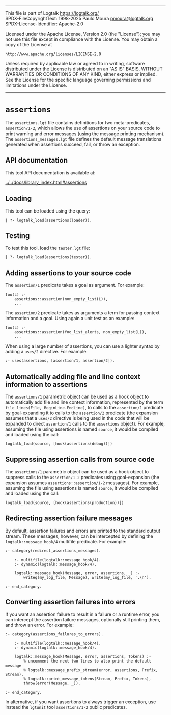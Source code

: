 ________________________________________________________________________

This file is part of Logtalk <https://logtalk.org/>  
SPDX-FileCopyrightText: 1998-2025 Paulo Moura <pmoura@logtalk.org>  
SPDX-License-Identifier: Apache-2.0

Licensed under the Apache License, Version 2.0 (the "License");
you may not use this file except in compliance with the License.
You may obtain a copy of the License at

    http://www.apache.org/licenses/LICENSE-2.0

Unless required by applicable law or agreed to in writing, software
distributed under the License is distributed on an "AS IS" BASIS,
WITHOUT WARRANTIES OR CONDITIONS OF ANY KIND, either express or implied.
See the License for the specific language governing permissions and
limitations under the License.
________________________________________________________________________


`assertions`
============

The `assertions.lgt` file contains definitions for two meta-predicates,
`assertion/1-2`, which allows the use of assertions on your source code to
print warning and error messages (using the message printing mechanism).
The `assertions_messages.lgt` file defines the default message translations
generated when assertions succeed, fail, or throw an exception.


API documentation
-----------------

This tool API documentation is available at:

[../../docs/library_index.html#assertions](../../docs/library_index.html#assertions)


Loading
-------

This tool can be loaded using the query:

	| ?- logtalk_load(assertions(loader)).


Testing
-------

To test this tool, load the `tester.lgt` file:

	| ?- logtalk_load(assertions(tester)).


Adding assertions to your source code
-------------------------------------

The `assertion/1` predicate takes a goal as argument. For example:

	foo(L) :-
		assertions::assertion(non_empty_list(L)),
		...

The `assertion/2` predicate takes as arguments a term for passing
context information and a goal. Using again a unit test as an example:

	foo(L) :-
		assertions::assertion(foo_list_alerts, non_empty_list(L)),
		...

When using a large number of assertions, you can use a lighter syntax
by adding a `uses/2` directive. For example:

	:- uses(assertions, [assertion/1, assertion/2]).


Automatically adding file and line context information to assertions
--------------------------------------------------------------------

The `assertions/1` parametric object can be used as a hook object to
automatically add file and line context information, represented by the
term `file_lines(File, BeginLine-EndLine)`, to calls to the `assertion/1`
predicate by goal-expanding it to calls to the `assertion/2` predicate
(the expansion assumes that a `uses/2` directive is being used in the code
that will be expanded to direct `assertion/1` calls to the `assertions`
object). For example, assuming the file using assertions is named `source`,
it would be compiled and loaded using the call:

	logtalk_load(source, [hook(assertions(debug))])


Suppressing assertion calls from source code
--------------------------------------------

The `assertions/1` parametric object can be used as a hook object to
suppress calls to the `assertion/1-2` predicates using goal-expansion
(the expansion assumes `assertions::assertion/1-2` messages). For example,
assuming the file using assertions is named `source`, it would be compiled
and loaded using the call:

	logtalk_load(source, [hook(assertions(production))])


Redirecting assertion failure messages
--------------------------------------

By default, assertion failures and errors are printed to the standard
output stream. These messages, however, can be intercepted by defining
the `logtalk::message_hook/4` multifile predicate. For example:

	:- category(redirect_assertions_messages).

		:- multifile(logtalk::message_hook/4).
		:- dynamic(logtalk::message_hook/4).

		logtalk::message_hook(Message, error, assertions, _) :-
			writeq(my_log_file, Message), write(my_log_file, '.\n').

	:- end_category.


Converting assertion failures into errors
-----------------------------------------

If you want an assertion failure to result in a failure or a runtime error,
you can intercept the assertion failure messages, optionally still printing
them, and throw an error. For example:

	:- category(assertions_failures_to_errors).

		:- multifile(logtalk::message_hook/4).
		:- dynamic(logtalk::message_hook/4).

		logtalk::message_hook(Message, error, assertions, Tokens) :-
			% uncomment the next two lines to also print the default message
			% logtalk::message_prefix_stream(error, assertions, Prefix, Stream),
			% logtalk::print_message_tokens(Stream, Prefix, Tokens),
			throw(error(Message, _)).

	:- end_category.

In alternative, if you want assertions to always trigger an exception, use
instead the `lgtunit` tool `assertions/1-2` public predicates.
